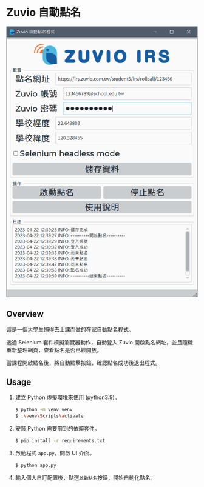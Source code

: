 # Zuvio 自動點名

![overview](static/overview.png)

## Overview

這是一個大學生懶得去上課而做的在家自動點名程式。

透過 Selenium 套件模擬瀏覽器動作，自動登入 Zuvio 開啟點名網址，並且隨機重新整理網頁，查看點名是否已經開放。

當課程開啟點名後，將自動點擊按鈕，確認點名成功後退出程式。

## Usage

1. 建立 Python 虛擬環境來使用 (python3.9)。

    ```bash
    $ python -m venv venv
    $ .\venv\Scripts\activate
    ```

2. 安裝 Python 需要用到的依賴套件。

    ```bash
    $ pip install -r requirements.txt
    ```

3. 啟動程式 `app.py`，開啟 UI 介面。

    ```bash
    $ python app.py
    ```

4. 輸入個人自訂配置後，點選`啟動點名`按鈕，開始自動化點名。